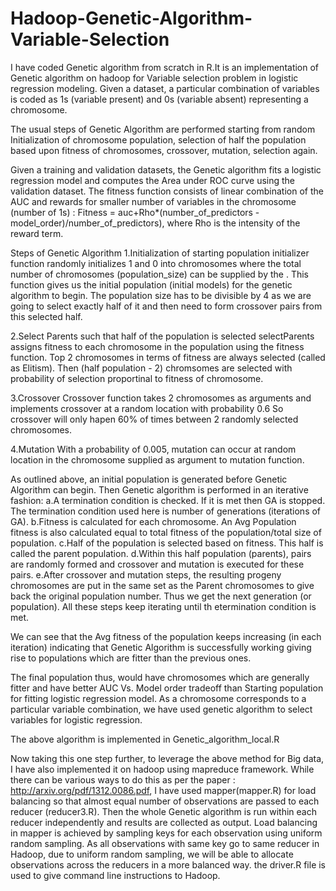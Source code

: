 # Hadoop-Genetic-Algorithm-Variable-Selection

I have coded Genetic algorithm from scratch in R.It is an implementation of Genetic algorithm on hadoop for Variable selection problem in logistic regression modeling. Given a dataset, a particular combination of variables is coded as 1s (variable present) and 0s (variable absent) representing a chromosome. 

The usual steps of Genetic Algorithm are performed starting from random Initialization of chromosome population, selection of half the population based upon fitness of chromosomes, crossover, mutation, selection again. 

Given a training and validation datasets, the Genetic algorithm fits a logistic regression model and computes the Area under ROC curve using the validation dataset. The fitness function consists of linear combination of the AUC and rewards for smaller number of variables in the chromosome (number of 1s) : Fitness = auc+Rho*(number_of_predictors - model_order)/number_of_predictors), where Rho is the intensity of the reward term.

Steps of Genetic Algorithm
1.Initialization of starting population 
initializer function randomly initializes 1 and 0 into chromosomes where the total number of chromosomes (population_size) can be supplied by the . This function gives us the initial population (initial models) for the genetic algorithm to begin.
The population size has to be divisible by 4 as we are going to select exactly half of it and then need to form crossover pairs from this selected half.

2.Select Parents such that half of the population is selected
selectParents assigns fitness to each chromosome in the population using the fitness function. Top 2 chromosomes in terms of fitness are always selected (called as Elitism). Then (half population - 2) chromsomes are selected with probability of selection proportinal to fitness of chromosome.

3.Crossover
Crossover function takes 2 chromosomes as arguments and implements crossover at a random location with probability 0.6
So crossover will only hapen 60% of times between 2 randomly selected chromosomes.

4.Mutation
With a probability of 0.005, mutation can occur at random location in the chromosome supplied as argument to mutation function.

As outlined above, an initial population is generated before Genetic Algorithm can begin. Then Genetic algorithm is performed in an iterative fashion: a.A termination condition is checked. If it is met then GA is stopped. The termination condition used here is number of generations (iterations of GA). b.Fitness is calculated for each chromosome. An Avg Population fitness is also calculated equal to total fitness of the population/total size of population. c.Half of the population is selected based on fitness. This half is called the parent population. d.Within this half population (parents), pairs are randomly formed and crossover and mutation is executed for these pairs. e.After crossover and mutation steps, the resulting progeny chromosomes are put in the same set as the Parent chromosomes to give back the original population number. Thus we get the next generation (or population). All these steps keep iterating until th etermination condition is met.

We can see that the Avg fitness of the population keeps increasing (in each iteration) indicating that Genetic Algorithm is successfully working giving rise to populations which are fitter than the previous ones.

The final population thus, would have chromosomes which are generally fitter and have better AUC Vs. Model order tradeoff than Starting population for fitting logistic regression model. As a chromosome corresponds to a particular variable combination, we have used genetic algorithm to select variables for logistic regression.

The above algorithm is implemented in Genetic_algorithm_local.R

Now taking this one step further, to leverage the above method for Big data, I have also implemented it on hadoop using mapreduce framework. While there can be various ways to do this as per the paper : http://arxiv.org/pdf/1312.0086.pdf,
I have used mapper(mapper.R) for load balancing so that almost equal number of observations are passed to each reducer (reducer3.R). Then the whole Genetic algorithm is run within each reducer independently and results are collected as output. Load balancing in mapper is achieved by sampling keys for each observation using uniform random sampling. As all observations with same key go to same reducer in Hadoop, due to uniform random sampling, we will be able to allocate observations across the reducers in a more balanced way. the driver.R file is used to give command line instructions to Hadoop.
